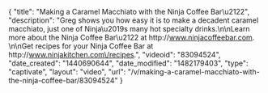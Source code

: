{
    "title": "Making a Caramel Macchiato with the Ninja Coffee Bar\u2122",
    "description": "Greg shows you how easy it is to make a decadent caramel macchiato, just one of Ninja\u2019s many hot specialty drinks.\n\nLearn more about the Ninja Coffee Bar\u2122 at http:\/\/www.ninjacoffeebar.com. \n\nGet recipes for your Ninja Coffee Bar at http:\/\/www.ninjakitchen.com\/recipes.",
    "videoid": "83094524",
    "date_created": "1440690644",
    "date_modified": "1482179403",
    "type": "captivate",
    "layout": "video",
    "url": "\/v\/making-a-caramel-macchiato-with-the-ninja-coffee-bar\/83094524"
}